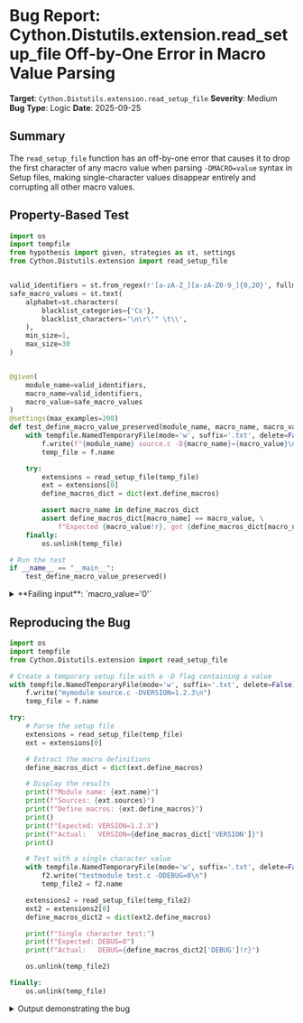# Bug Report: Cython.Distutils.extension.read_setup_file Off-by-One Error in Macro Value Parsing

**Target**: `Cython.Distutils.extension.read_setup_file`
**Severity**: Medium
**Bug Type**: Logic
**Date**: 2025-09-25

## Summary

The `read_setup_file` function has an off-by-one error that causes it to drop the first character of any macro value when parsing `-DMACRO=value` syntax in Setup files, making single-character values disappear entirely and corrupting all other macro values.

## Property-Based Test

```python
import os
import tempfile
from hypothesis import given, strategies as st, settings
from Cython.Distutils.extension import read_setup_file


valid_identifiers = st.from_regex(r'[a-zA-Z_][a-zA-Z0-9_]{0,20}', fullmatch=True)
safe_macro_values = st.text(
    alphabet=st.characters(
        blacklist_categories={'Cs'},
        blacklist_characters='\n\r\'" \t\\',
    ),
    min_size=1,
    max_size=30
)


@given(
    module_name=valid_identifiers,
    macro_name=valid_identifiers,
    macro_value=safe_macro_values
)
@settings(max_examples=200)
def test_define_macro_value_preserved(module_name, macro_name, macro_value):
    with tempfile.NamedTemporaryFile(mode='w', suffix='.txt', delete=False) as f:
        f.write(f"{module_name} source.c -D{macro_name}={macro_value}\n")
        temp_file = f.name

    try:
        extensions = read_setup_file(temp_file)
        ext = extensions[0]
        define_macros_dict = dict(ext.define_macros)

        assert macro_name in define_macros_dict
        assert define_macros_dict[macro_name] == macro_value, \
            f"Expected {macro_value!r}, got {define_macros_dict[macro_name]!r}"
    finally:
        os.unlink(temp_file)

# Run the test
if __name__ == "__main__":
    test_define_macro_value_preserved()
```

<details>

<summary>
**Failing input**: `macro_value='0'`
</summary>
```
warning: /tmp/tmpfh6lbxv6.txt, line 1: unrecognized argument 'Ñ'
warning: /tmp/tmpqjdi0gfo.txt, line 1: unrecognized argument ''
warning: /tmp/tmpyza6o2nh.txt, line 1: unrecognized argument '4Q>¡'
warning: /tmp/tmp2la88dxt.txt, line 1: unrecognized argument '򱊣è񐾾ÿª'
warning: /tmp/tmpjr8byd98.txt, line 1: unrecognized argument '[û¬çß󆳂D'
warning: /tmp/tmpg987ie5i.txt, line 1: unrecognized argument '򔖶񱁈𯂵G'
warning: /tmp/tmp6qgd0drt.txt, line 1: unrecognized argument '7'
warning: /tmp/tmpephrkerx.txt, line 1: unrecognized argument ''
warning: /tmp/tmpe019iyfa.txt, line 1: unrecognized argument '°¦s'
warning: /tmp/tmp37_ra1yt.txt, line 1: unrecognized argument '򴛇Ñõõ籥'
warning: /tmp/tmp37_ra1yt.txt, line 1: unrecognized argument '𫁶󗴝e󵦱å@'
warning: /tmp/tmpyses5wxg.txt, line 1: unrecognized argument 'ø'
warning: /tmp/tmpd12h4qqz.txt, line 1: unrecognized argument 'ø'
Traceback (most recent call last):
  File "/home/npc/pbt/agentic-pbt/worker_/3/hypo.py", line 42, in <module>
    test_define_macro_value_preserved()
    ~~~~~~~~~~~~~~~~~~~~~~~~~~~~~~~~~^^
  File "/home/npc/pbt/agentic-pbt/worker_/3/hypo.py", line 19, in test_define_macro_value_preserved
    module_name=valid_identifiers,
               ^^^
  File "/home/npc/miniconda/lib/python3.13/site-packages/hypothesis/core.py", line 2124, in wrapped_test
    raise the_error_hypothesis_found
  File "/home/npc/pbt/agentic-pbt/worker_/3/hypo.py", line 35, in test_define_macro_value_preserved
    assert define_macros_dict[macro_name] == macro_value, \
           ^^^^^^^^^^^^^^^^^^^^^^^^^^^^^^^^^^^^^^^^^^^^^
AssertionError: Expected '0', got ''
Falsifying example: test_define_macro_value_preserved(
    # The test always failed when commented parts were varied together.
    module_name='A',  # or any other generated value
    macro_name='A',  # or any other generated value
    macro_value='0',  # or any other generated value
)
```
</details>

## Reproducing the Bug

```python
import os
import tempfile
from Cython.Distutils.extension import read_setup_file

# Create a temporary setup file with a -D flag containing a value
with tempfile.NamedTemporaryFile(mode='w', suffix='.txt', delete=False) as f:
    f.write("mymodule source.c -DVERSION=1.2.3\n")
    temp_file = f.name

try:
    # Parse the setup file
    extensions = read_setup_file(temp_file)
    ext = extensions[0]

    # Extract the macro definitions
    define_macros_dict = dict(ext.define_macros)

    # Display the results
    print(f"Module name: {ext.name}")
    print(f"Sources: {ext.sources}")
    print(f"Define macros: {ext.define_macros}")
    print()
    print(f"Expected: VERSION=1.2.3")
    print(f"Actual:   VERSION={define_macros_dict['VERSION']}")
    print()

    # Test with a single character value
    with tempfile.NamedTemporaryFile(mode='w', suffix='.txt', delete=False) as f2:
        f2.write("testmodule test.c -DDEBUG=0\n")
        temp_file2 = f2.name

    extensions2 = read_setup_file(temp_file2)
    ext2 = extensions2[0]
    define_macros_dict2 = dict(ext2.define_macros)

    print(f"Single character test:")
    print(f"Expected: DEBUG=0")
    print(f"Actual:   DEBUG={define_macros_dict2['DEBUG']!r}")

    os.unlink(temp_file2)

finally:
    os.unlink(temp_file)
```

<details>

<summary>
Output demonstrating the bug
</summary>
```
Module name: mymodule
Sources: ['source.c']
Define macros: [('VERSION', '.2.3')]

Expected: VERSION=1.2.3
Actual:   VERSION=.2.3

Single character test:
Expected: DEBUG=0
Actual:   DEBUG=''
```
</details>

## Why This Is A Bug

The `read_setup_file` function is supposed to parse Setup files (a legacy format from Python's makesetup build system) and correctly interpret standard C compiler flags. The `-D` flag follows the universal C compiler convention where `-DMACRO=value` defines a macro with a specific value, exactly equivalent to `#define MACRO value` in C code.

When the function encounters `-DVERSION=1.2.3`, it finds the equals sign at index 7 (position after "VERSION"). To extract the value "1.2.3", it should use `value[equals + 1:]` to get everything after the equals sign. However, the code incorrectly uses `value[equals + 2:]`, which skips the first character of the value.

This violates the expected behavior because:
1. It contradicts standard C compiler conventions (gcc, clang, etc. all preserve the full value)
2. The distutils Extension class documentation expects complete values in its `define_macros` tuples
3. Single-character values completely disappear (e.g., `-DDEBUG=0` becomes an empty string)
4. All macro values are corrupted by losing their first character

## Relevant Context

The bug is located in `/home/npc/miniconda/lib/python3.13/site-packages/setuptools/_distutils/extension.py` at line 224. This function is imported by Cython.Distutils.extension but actually comes from setuptools (which includes a vendored copy of distutils).

The Setup file format is a legacy format rarely used in modern Python projects, which typically use setup.py or pyproject.toml instead. However, when Setup files are used, this bug makes it impossible to correctly specify macro values, potentially breaking build configurations that depend on preprocessor definitions.

The erroneous line parsing `-DMACRO=value`:
- `value` contains "MACRO=value" (everything after "-D")
- `equals` is the index of "=" in this string
- `value[0:equals]` correctly extracts "MACRO"
- `value[equals + 2:]` incorrectly starts 2 positions after "=", dropping the first character

## Proposed Fix

```diff
--- a/setuptools/_distutils/extension.py
+++ b/setuptools/_distutils/extension.py
@@ -221,7 +221,7 @@ def read_setup_file(filename):  # noqa: C901
                     if equals == -1:  # bare "-DFOO" -- no value
                         ext.define_macros.append((value, None))
                     else:  # "-DFOO=blah"
-                        ext.define_macros.append((value[0:equals], value[equals + 2 :]))
+                        ext.define_macros.append((value[0:equals], value[equals + 1 :]))
                 elif switch == "-U":
                     ext.undef_macros.append(value)
                 elif switch == "-C":  # only here 'cause makesetup has it!
```